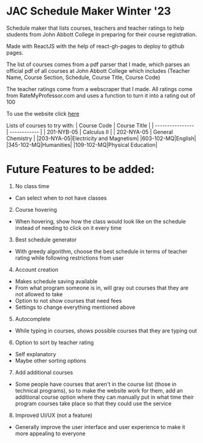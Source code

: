 
# JAC Schedule Maker Winter '23

Schedule maker that lists courses, teachers and teacher ratings
to help students from John Abbott College in preparing for their
course registration.

Made with ReactJS with the help of react-gh-pages to deploy to github pages.

The list of courses comes from a pdf parser that I made, which parses an official pdf of all courses at John Abbott College which includes (Teacher Name, Course Section, Schedule, Course Title, Course Code)

The teacher ratings come from a webscraper that I made. All ratings come from RateMyProfessor.com and uses a function to turn it into a rating out of 100

To use the website click [here](https://trollermaner.github.io/schedule-maker)

Lists of courses to try with:
| Course Code      | Course Title |
| ---------------- | ------------ |
| 201-NYB-05       | Calculus II   |
| 202-NYA-05   | General Chemistry        |
|203-NYA-05|Electricity and Magnetism|
|603-102-MQ|English|
|345-102-MQ|Humanities|
|109-102-MQ|Physical Education|

# Future Features to be added:

1. No class time
  - Can select when to not have classes
2. Course hovering 
  - When hovering, show how the class would look like on the schedule instead of needing to click on it every time
3. Best schedule generator
  - With greedy algorithm, choose the best schedule in terms of teacher rating while following restrictions from user
4. Account creation
  - Makes schedule saving available
  - From what program someone is in, will gray out courses that they are not allowed to take
  - Option to not show courses that need fees
  - Settings to change everything mentioned above
5. Autocomplete
  - While typing in courses, shows possible courses that they are typing out
6. Option to sort by teacher rating
  - Self explanatory
  - Maybe other sorting options
7. Add additional courses
  - Some people have courses that aren't in the course list (those in technical programs), so to make the website work for them, add an additional course option where they can manually put in what time their program courses take place so that they could use the service
8. Improved UI/UX (not a feature)
  - Generally improve the user interface and user experience to make it more appealing to everyone

